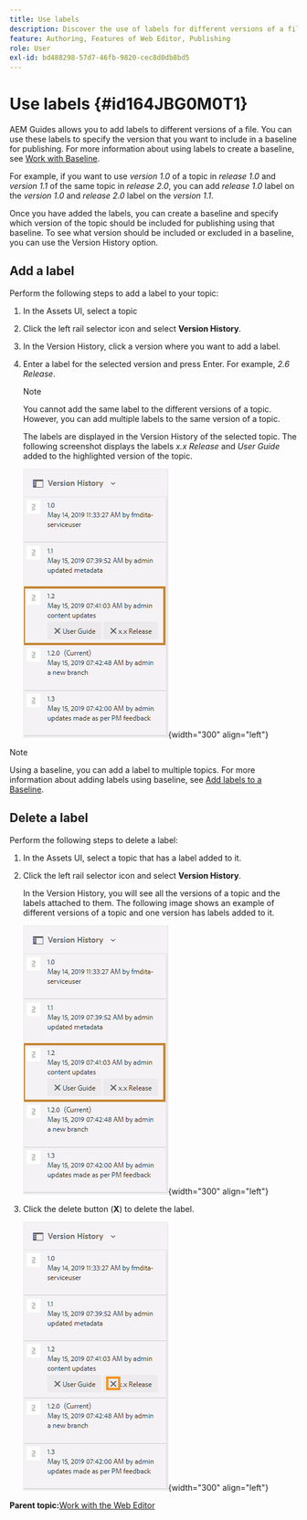 ```yaml
---
title: Use labels
description: Discover the use of labels for different versions of a file in AEM Guides. Learn how to add or delete a label to a version of a topic.
feature: Authoring, Features of Web Editor, Publishing
role: User
exl-id: bd488298-57d7-46fb-9820-cec8d0db8bd5
---
```

# Use labels {#id164JBG0M0T1}

AEM Guides allows you to add labels to different versions of a file. You can use these labels to specify the version that you want to include in a baseline for publishing. For more information about using labels to create a baseline, see [Work with Baseline](generate-output-use-baseline-for-publishing.md#).

For example, if you want to use *version 1.0* of a topic in *release 1.0* and *version 1.1* of the same topic in *release 2.0*, you can add *release 1.0* label on the *version 1.0* and *release 2.0* label on the *version 1.1*.

Once you have added the labels, you can create a baseline and specify which version of the topic should be included for publishing using that baseline. To see what version should be included or excluded in a baseline, you can use the Version History option.

## Add a label 

Perform the following steps to add a label to your topic:

1.  In the Assets UI, select a topic
1.  Click the left rail selector icon and select **Version History**.
1.  In the Version History, click a version where you want to add a label.

1.  Enter a label for the selected version and press Enter. For example, *2.6 Release*.

    >[!NOTE]
    >
    > You cannot add the same label to the different versions of a topic. However, you can add multiple labels to the same version of a topic.

    The labels are displayed in the Version History of the selected topic. The following screenshot displays the labels *x.x Release* and *User Guide* added to the highlighted version of the topic.

    ![](images/labels.png){width="300" align="left"}

>[!NOTE]
>
> Using a baseline, you can add a label to multiple topics. For more information about adding labels using baseline, see [Add labels to a Baseline](generate-output-use-baseline-for-publishing.md#id184KD0T305Z).

## Delete a label 

Perform the following steps to delete a label:

1.  In the Assets UI, select a topic that has a label added to it.
1.  Click the left rail selector icon and select **Version History**.

    In the Version History, you will see all the versions of a topic and the labels attached to them. The following image shows an example of different versions of a topic and one version has labels added to it.

    ![](images/labels.png){width="300" align="left"}

1.  Click the delete button \(**X**\) to delete the label.

    ![](images/delete-labels.png){width="300" align="left"}


**Parent topic:**[Work with the Web Editor](web-editor.md)
